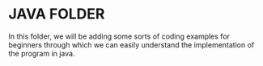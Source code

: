 # JAVA FOLDER
In this folder, we will be adding some sorts of coding examples for beginners through which we can easily understand the implementation of the program in java.
